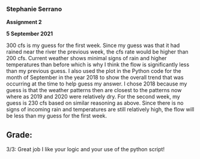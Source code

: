 ### Stephanie Serrano
**Assignment 2**

**5 September 2021**

300 cfs is my guess for the first week. Since my guess was that it had rained near the river the previous week, the cfs rate would be higher than 200 cfs. Current weather shows minimal signs of rain and higher temperatures than before which is why I think the flow is significantly less than my previous guess. I also used the plot in the Python code for the month of September in the year 2018 to show the overall trend that was occurring at the time to help guess my answer. I chose 2018 because my guess is that the weather patterns then are closest to the patterns now where as 2019 and 2020 were relatively dry. For the second week, my guess is 230 cfs based on similar reasoning as above. Since there is no signs of incoming rain and temperatures are still relatively high, the flow will be less than my guess for the first week.

## Grade:
3/3: Great job I like your logic and your use of the python script!
